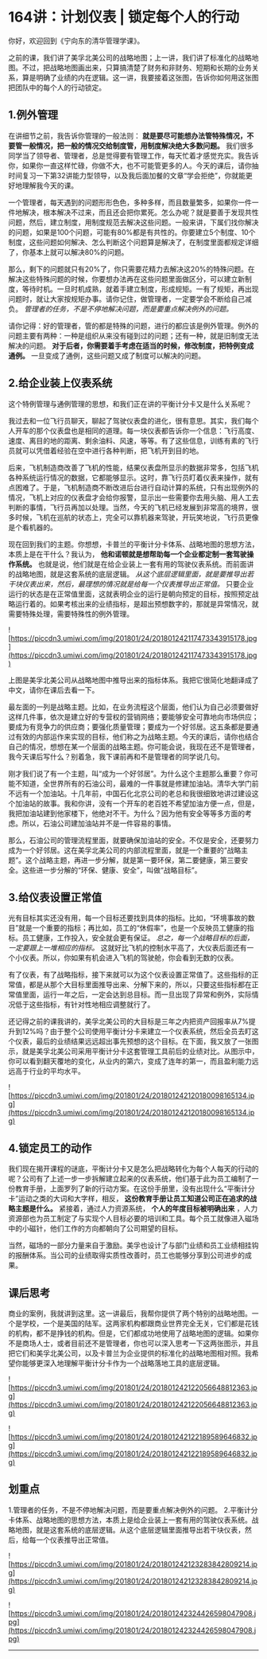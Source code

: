 # 164讲：计划仪表 | 锁定每个人的行动

你好，欢迎回到《宁向东的清华管理学课》。

之前的课，我们讲了美孚北美公司的战略地图；上一讲，我们讲了标准化的战略地图。不过，把战略地图画出来，只算搞清楚了财务和非财务、短期和长期的业务关系，算是明确了业绩的内在逻辑。这一讲，我要接着这张图，告诉你如何用这张图把团队中的每个人的行动锁定。

## 1.例外管理

在讲细节之前，我告诉你管理的一般法则： **就是要尽可能想办法管特殊情况，不要管一般情况，把一般的情况交给制度管，用制度解决绝大多数问题。** 我们很多同学当了领导者、管理者，总是觉得要有管理工作，每天忙着才感觉充实。我告诉你，如果你一直这样忙碌，你做不大，也不可能管更多的人。今天的课后，请你抽时间复习一下第32讲能力型领导，以及我后面加餐的文章“学会拒绝”，你就能更好地理解我今天的课。

一个管理者，每天遇到的问题形形色色，多种多样，而且数量繁多，如果你一件一件地解决，根本解决不过来，而且还会把你累死。怎么办呢？就是要善于发现共性问题，然后，建立制度，用制度规范去解决这些问题。一般来讲，下属们找你解决的问题，如果是100个问题，可能有80%都是有共性的。你要建立5个制度、10个制度，这些问题如何解决、怎么判断这个问题算是解决了，在制度里面都规定详细了，你基本上就可以解决80%的问题。

那么，剩下的问题就只有20%了，你只需要花精力去解决这20%的特殊问题。在解决这些特殊问题的时候，你要想办法再在这些问题里面做区分，可以建立新制度，等待时机。一旦时机成熟，就着手建立制度，形成规矩。一有了规矩，再出现问题时，就让大家按规矩办事。请你记住，做管理者，一定要学会不断给自己减负。 *管理者的任务，不是不停地解决问题，而是要重点解决例外的问题。*

请你记得：好的管理者，管的都是特殊的问题，进行的都应该是例外管理。例外的问题主要有两种：一种是组织从来没有碰到过的问题；还有一种，就是旧制度无法解决的问题。 **对于后者，你需要着手考虑在适当的时候，修改制度，把特例变成通例。** 一旦变成了通例，这些问题又成了制度可以解决的问题。

## 2.给企业装上仪表系统

这个特例管理与通例管理的思想，和我们正在讲的平衡计分卡又是什么关系呢？

我过去和一位飞行员聊天，聊起了驾驶仪表盘的进化，很有意思。其实，我们每个人开车的那个仪表盘也是相同的道理。每一块仪表都告诉你一个信息：飞行高度、速度、离目的地的距离、剩余油料、风速，等等。有了这些信息，训练有素的飞行员就可以凭借着经验在空中进行各种判断，把飞机开到目的地。

后来，飞机制造商改善了飞机的性能，结果仪表盘所显示的数据非常多，包括飞机各种系统运行情况的数据，它都能够显示。这时，靠飞行员盯着仪表来操作，就有点困难了。于是，飞机制造商不断改进后台进行自动计算的系统，只有出现例外的情况，飞机上对应的仪表盘才会给你报警，显示出一些需要你去用头脑、用人工去判断的事情，飞行员再加以处理。当然，今天的飞机已经发展到非常高的境界，很多时候，飞机在巡航的状态上，完全可以靠机器来驾驶，开玩笑地说，飞行员更像是个看机器的。

现在回到我们的主题。你想想，卡普兰的平衡计分卡体系、战略地图的思想方法，本质上是在干什么？我认为， **他和诺顿就是想帮助每一个企业都定制一套驾驶操作系统。** 也就是说，他们就是在给企业装上一套有用的驾驶仪表系统。而前面讲的战略地图，就是这套系统的底层逻辑。 *从这个底层逻辑里面，就是要推导出若干块仪表出来，然后，最理想的情况就是给每一个仪表推导出正常值。* 只要企业运行的状态是在正常值里面，这就表明企业的运行是朝向预定的目标，按照预定战略运行着的。如果考核出来的业绩指标，是超出预想数字的，那就是异常情况，就需要特殊处理，需要特殊性的例外管理。

![https://piccdn3.umiwi.com/img/201801/24/201801242117473343915178.jpg](https://piccdn3.umiwi.com/img/201801/24/201801242117473343915178.jpg)

上图是美孚北美公司从战略地图中推导出来的指标体系。我把它很简化地翻译成了中文，请你在课后去看一下。

最左面的一列是战略主题。比如，在业务流程这个层面，他们认为自己必须要做好这样几件事，依次是建立好的专营权的营销网络；要能够安全可靠地向市场供应；要成为有竞争力的供应商；要强化质量管理；要成为一个好邻居。这五条都是要通过有效的内部运作来实现的目标，他们称之为战略主题。今天的课后，请你也结合自己的情况，想想在某一个层面的战略主题。你可能会说，我现在还不是管理者，我今天课后写什么？别着急，我下课前再和不是管理者的同学说几句。

刚才我们说了有一个主题，叫“成为一个好邻居”。为什么这个主题那么重要？你可能不知道，全世界所有的石油公司，最难的一件事就是修建加油站。清华大学门前不远有一个加油站。十几年前，中国石化北京公司的老总和我很细致地讲过建设这个加油站的故事。我和你讲，没有一个开车的老百姓不希望加油方便一点，但是，我把加油站建到他家楼下，他绝对不干。为什么？因为他有安全等等多方面的考虑。所以，石油公司建加油站并不是一件容易的事情。

那么，石油公司的管理流程里面，就要确保加油站的安全。不仅是安全，还要努力成为一个好邻居。这在美孚北美公司的内部流程里面，就是一个重要的“战略主题”。这个战略主题，再进一步分解，就是第一要环保，第二要健康，第三要安全。这些进一步分解的“环保、健康、安全”，叫做“战略目标”。

## 3.给仪表设置正常值

光有目标其实还没有用，每一个目标还要找到具体的指标。比如，“环境事故的数目”就是一个重要的指标；再比如，员工的“休假率”，也是一个反映员工健康的指标。员工健康，工作投入，安全就会更有保证。 *总之，每一个战略目标的后面，一定要跟上一堆相应的指标。* 这就好比飞机的控制水平高了，大仪表后面还有一个小仪表。所以，你如果有机会进入飞机的驾驶舱，你会看到无数的仪表。

有了仪表，有了战略指标，接下来就可以为这个仪表设置正常值了。这些指标的正常值，都是从那个大目标里面推导出来、分解下来的，所以，只要这些指标都在正常值里面，运行一年之后，一定会达到总目标。而一旦出现了异常和例外，实际情况低于这些指标，有针对性地相应调整就行了。

还记得之前的课我讲的，美孚北美公司的大目标是三年之内把资产回报率从7%提升到12%吗？由于整个公司使用平衡计分卡来建立一个仪表系统，然后全员去盯这个仪表，最后的业绩结果远远超出事先预想的这个目标。在下面，我又放了一张图示，就是美孚北美公司采用平衡计分卡这套管理工具前后的业绩对比。从图示中，你可以看到翻天覆地的变化，从业内的第六，变成了连年的第一，而且盈利能力远远高于行业的平均水平。

![https://piccdn3.umiwi.com/img/201801/24/201801242120180098165134.jpg](https://piccdn3.umiwi.com/img/201801/24/201801242120180098165134.jpg)

## 4.锁定员工的动作

我们现在揭开课程的谜底，平衡计分卡又是怎么把战略转化为每个人每天的行动的呢？公司有了上述一步一步拆解建立起来的仪表系统，他们基于此为员工编制了一份教育手册，上面罗列了新的行动方案。在这份手册里，没有出现什么“平衡计分卡”运动之类的大词和大字样，相反， **这份教育手册让员工知道公司正在追求的战略主题是什么。** 紧接着，通过人力资源系统， **个人的年度目标被明确出来** ，人力资源部也为员工制定了与实现个人目标必要的培训和工具。每个员工就像进入磁场中的小磁针，他们工作的方向都朝向了公司期望的目标。

当然，磁场的一部分力量来自于激励。美孚也设计了与部门业绩和员工业绩相挂钩的报酬体系。当公司的业绩取得实质性改善时，员工也能够分享到公司进步的成果。

## 课后思考

商业的案例，我就讲到这里。这一讲最后，我帮你提供了两个特别的战略地图。一个是学校，一个是美国的陆军。这两家机构都跟商业世界完全无关，它们都是花钱的机构，都不是挣钱的机构。但是，它们都成功地使用了战略地图的逻辑。如果你不是商场人士，或者目前还不是管理者，你也可以深入思考一下这两张图示，并且把它们和美孚北美公司，以及卡普兰为企业提供的标准化的战略地图相对照。我希望你能够更深入地理解平衡计分卡作为一个战略落地工具的底层逻辑。

![https://piccdn3.umiwi.com/img/201801/24/201801242122056648812363.jpg](https://piccdn3.umiwi.com/img/201801/24/201801242122056648812363.jpg)

![https://piccdn3.umiwi.com/img/201801/24/201801242122189589646832.jpg](https://piccdn3.umiwi.com/img/201801/24/201801242122189589646832.jpg)

## 划重点

1.管理者的任务，不是不停地解决问题，而是要重点解决例外的问题。
2.平衡计分卡体系、战略地图的思想方法，本质上是给企业装上一套有用的驾驶仪表系统。战略地图，就是这套系统的底层逻辑。从这个底层逻辑里面推导出若干块仪表，然后，给每一个仪表推导出正常值。

![https://piccdn3.umiwi.com/img/201801/24/201801242123283842809214.jpg](https://piccdn3.umiwi.com/img/201801/24/201801242123283842809214.jpg)

![https://piccdn3.umiwi.com/img/201801/24/201801242324426598047908.jpg](https://piccdn3.umiwi.com/img/201801/24/201801242324426598047908.jpg)

---
